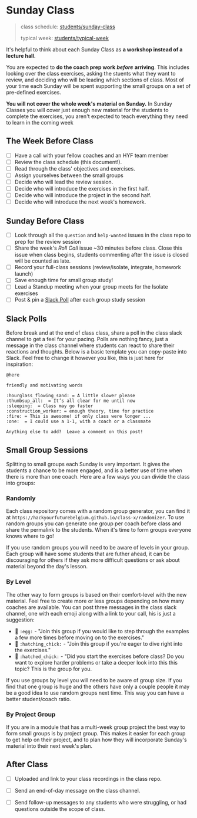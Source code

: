 # Sunday Class

> class schedule: [students/sunday-class](../students/sunday-class/)
>
> typical week: [students/typical-week](../students/typical-week.md)

It's helpful to think about each Sunday Class as **a workshop instead of a lecture hall**.

You are expected to **do the coach prep work** _**before**_ **arriving**. This includes looking over the class exercises, asking the stuents what they want to review, and deciding who will be leading which sections of class. Most of your time each Sunday will be spent supporting the small groups on a set of pre-defined exercises.

**You will not cover the whole week's material on Sunday.** In Sunday Classes you will cover just enough new material for the students to complete the exercises, you aren't expected to teach everything they need to learn in the coming week

## The Week Before Class

* [ ] Have a call with your fellow coaches and an HYF team member
* [ ] Review the class schedule \(this document!\).
* [ ] Read through the class' objectives and exercises.
* [ ] Assign yourselves between the small groups
* [ ] Decide who will lead the review session.
* [ ] Decide who will introduce the exercises in the first half.
* [ ] Decide who will introduce the project in the second half.
* [ ] Decide who will introduce the next week's homework.

## Sunday Before Class

* [ ] Look through all the `question` and `help-wanted` issues in the class repo to prep for the review session
* [ ] Share the week's _Roll Call_ issue ~30 minutes before class. Close this issue when class begins, students commenting after the issue is closed will be counted as late.
* [ ] Record your full-class sessions \(review/isolate, integrate, homework launch\)
* [ ] Save enough time for small group study!
* [ ] Lead a Standup meeting when your group meets for the Isolate exercises
* [ ] Post & pin a [Slack Poll](sunday-class.md#slack-poll) after each group study session

## Slack Polls

Before break and at the end of class class, share a poll in the class slack channel to get a feel for your pacing. Polls are nothing fancy, just a message in the class channel where students can react to share their reactions and thoughts. Below is a basic template you can copy-paste into Slack. Feel free to change it however you like, this is just here for inspiration:

```text
@here

friendly and motivating words

:hourglass_flowing_sand: = A little slower please
:thumbsup_all:  = It’s all clear for me until now
:sleeping:  = Class may go faster
:construction_worker: = enough theory, time for practice
:fire: = This is awesome! if only class were longer ...
:one:  = I could use a 1-1, with a coach or a classmate

Anything else to add?  Leave a comment on this post!
```

## Small Group Sessions

Splitting to small groups each Sunday is very important. It gives the students a chance to be more engaged, and is a better use of time when there is more than one coach. Here are a few ways you can divide the class into groups:

### Randomly

Each class repository comes with a random group generator, you can find it at `https://hackyourfuturebelgium.github.io/class-x/randomizer`. To use random groups you can generate one group per coach before class and share the permalink to the students. When it's time to form groups everyone knows where to go!

If you use random groups you will need to be aware of levels in your group. Each group will have some students that are futher ahead, it can be discouraging for others if they ask more difficult questions or ask about material beyond the day's lesson.

### By Level

The other way to form groups is based on their comfort-level with the new material. Feel free to create more or less groups depending on how many coaches are available. You can post three messages in the class slack channel, one with each emoji along with a link to your call, his is just a suggestion:

* 🥚 `:egg:` - "Join this group if you would like to step through the examples a few more times before moving on to the exercises."
* 🐣 `:hatching_chick:` - "Join this group if you're eager to dive right into the exercises."
* 🐥 `:hatched_chick:` - "Did you start the exercises before class? Do you want to explore harder problems or take a deeper look into this this topic? This is the group for you.

If you use groups by level you will need to be aware of group size. If you find that one group is huge and the others have only a couple people it may be a good idea to use random groups next time. This way you can have a better student/coach ratio.

### By Project Group

If you are in a module that has a multi-week group project the best way to form small groups is by project group. This makes it easier for each group to get help on their project, and to plan how they will incorporate Sunday's material into their next week's plan.

## After Class

* [ ] Uploaded and link to your class recordings in the class repo.
* [ ] Send an end-of-day message on the class channel.
* [ ] Send follow-up messages to any students who were struggling, or had questions outside the scope of class.

